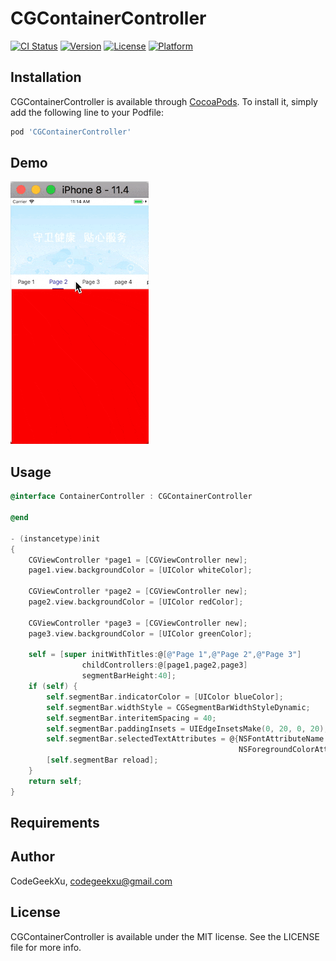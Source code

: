 # CGContainerController

[![CI Status](https://img.shields.io/travis/CodeGeekXu/CGContainerController.svg?style=flat)](https://travis-ci.org/CodeGeekXu/CGContainerController)
[![Version](https://img.shields.io/cocoapods/v/CGContainerController.svg?style=flat)](https://cocoapods.org/pods/CGContainerController)
[![License](https://img.shields.io/cocoapods/l/CGContainerController.svg?style=flat)](https://cocoapods.org/pods/CGContainerController)
[![Platform](https://img.shields.io/cocoapods/p/CGContainerController.svg?style=flat)](https://cocoapods.org/pods/CGContainerController)

## Installation

CGContainerController is available through [CocoaPods](https://cocoapods.org). To install
it, simply add the following line to your Podfile:

```ruby
pod 'CGContainerController'
```

## Demo

![gif](https://github.com/CodeGeekXu/CGContainerController/blob/master/Example/CGContainerController/CGContainerController.gif)

## Usage

```objective-c
@interface ContainerController : CGContainerController

@end

- (instancetype)init
{
    CGViewController *page1 = [CGViewController new];
    page1.view.backgroundColor = [UIColor whiteColor];
    
    CGViewController *page2 = [CGViewController new];
    page2.view.backgroundColor = [UIColor redColor];
    
    CGViewController *page3 = [CGViewController new];
    page3.view.backgroundColor = [UIColor greenColor];
    
    self = [super initWithTitles:@[@"Page 1",@"Page 2",@"Page 3"]
                childControllers:@[page1,page2,page3]
                segmentBarHeight:40];
    if (self) {
        self.segmentBar.indicatorColor = [UIColor blueColor];
        self.segmentBar.widthStyle = CGSegmentBarWidthStyleDynamic;
        self.segmentBar.interitemSpacing = 40;
        self.segmentBar.paddingInsets = UIEdgeInsetsMake(0, 20, 0, 20);
        self.segmentBar.selectedTextAttributes = @{NSFontAttributeName:[UIFont systemFontOfSize:16],
                                                   NSForegroundColorAttributeName:[UIColor blueColor]};
        [self.segmentBar reload];
    }
    return self;
}

```

## Requirements

## Author

CodeGeekXu, codegeekxu@gmail.com

## License

CGContainerController is available under the MIT license. See the LICENSE file for more info.
